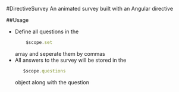 #DirectiveSurvey
An animated survey built with an Angular directive

##Usage
- Define all questions in the
    ```javascript
        $scope.set
    ```
    array and seperate them by commas
- All answers to the survey will be stored in the 
    ```javascript
       $scope.questions
    ```
    object along with the question  
